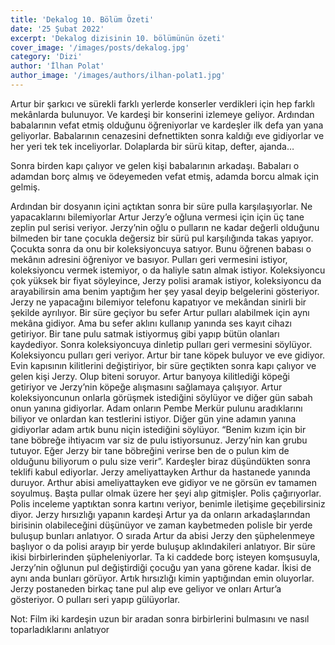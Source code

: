 ```yaml
---
title: 'Dekalog 10. Bölüm Özeti'
date: '25 Şubat 2022'
excerpt: 'Dekalog dizisinin 10. bölümünün özeti'
cover_image: '/images/posts/dekalog.jpg'
category: 'Dizi'
author: 'İlhan Polat'
author_image: '/images/authors/ilhan-polat1.jpg'
---
```


<!-- https://jaspervdj.be/lorem-markdownum/ -->
<!-- show emmet config -->

Artur bir şarkıcı ve sürekli farklı yerlerde konserler verdikleri için hep farklı mekânlarda bulunuyor. Ve kardeşi bir konserini izlemeye geliyor. Ardından babalarının vefat etmiş olduğunu öğreniyorlar ve kardeşler ilk defa yan yana geliyorlar. Babalarının cenazesini defnettikten sonra kaldığı eve gidiyorlar ve her yeri tek tek inceliyorlar. Dolaplarda bir sürü kitap, defter, ajanda…  

Sonra birden kapı çalıyor ve gelen kişi babalarının arkadaşı. Babaları o adamdan borç almış ve ödeyemeden vefat etmiş, adamda borcu almak için gelmiş.  

Ardından bir dosyanın içini açtıktan sonra bir süre pulla karşılaşıyorlar. Ne yapacaklarını bilemiyorlar Artur Jerzy’e oğluna vermesi için için üç tane zeplin pul serisi veriyor. Jerzy’nin oğlu o pulların ne kadar değerli olduğunu bilmeden bir tane çocukla değersiz bir sürü pul karşılığında takas yapıyor. Çocukta sonra da onu bir koleksiyoncuya satıyor. Bunu öğrenen babası o mekânın adresini öğreniyor ve basıyor. Pulları geri vermesini istiyor, koleksiyoncu vermek istemiyor, o da haliyle satın almak istiyor. Koleksiyoncu çok yüksek bir fiyat söyleyince, Jerzy polisi aramak istiyor, koleksiyoncu da arayabilirsin ama benim yaptığım her şey yasal deyip belgelerini gösteriyor. Jerzy ne yapacağını bilemiyor telefonu kapatıyor ve mekândan sinirli bir şekilde ayrılıyor. Bir süre geçiyor bu sefer Artur pulları alabilmek için aynı mekâna gidiyor. Ama bu sefer aklını kullanıp yanında ses kayıt cihazı getiriyor. Bir tane pulu satmak istiyormuş gibi yapıp bütün olanları kaydediyor. Sonra koleksiyoncuya dinletip pulları geri vermesini söylüyor. Koleksiyoncu pulları geri veriyor. Artur bir tane köpek buluyor ve eve gidiyor. Evin kapısının kilitlerini değiştiriyor, bir süre geçtikten sonra kapı çalıyor ve gelen kişi Jerzy. Olup biteni soruyor. Artur banyoya kilitlediği köpeği getiriyor ve Jerzy’nin köpeğe alışmasını sağlamaya çalışıyor. Artur koleksiyoncunun onlarla görüşmek istediğini söylüyor ve diğer gün sabah onun yanına gidiyorlar. Adam onların Pembe Merkür pulunu aradıklarını biliyor ve onlardan kan testlerini istiyor. Diğer gün yine adamın yanına gidiyorlar adam artık bunu niçin istediğini söylüyor. “Benim kızım için bir tane böbreğe ihtiyacım var siz de pulu istiyorsunuz. Jerzy’nin kan grubu tutuyor. Eğer Jerzy bir tane böbreğini verirse ben de o pulun kim de olduğunu biliyorum o pulu size verir”. Kardeşler biraz düşündükten sonra teklifi kabul ediyorlar. Jerzy ameliyattayken Arthur da hastanede yanında duruyor. Arthur abisi ameliyattayken eve gidiyor ve ne görsün ev tamamen soyulmuş. Başta pullar olmak üzere her şeyi alıp gitmişler. Polis çağırıyorlar. Polis inceleme yaptıktan sonra kartını veriyor, benimle iletişime geçebilirsiniz diyor. Jerzy hırsızlığı yapanın kardeşi Artur ya da onların arkadaşlarından birisinin olabileceğini düşünüyor ve zaman kaybetmeden polisle bir yerde buluşup bunları anlatıyor. O sırada Artur da abisi Jerzy den şüphelenmeye başlıyor o da polisi arayıp bir yerde buluşup aklındakileri anlatıyor. Bir süre ikisi birbirlerinden şüpheleniyorlar. Ta ki caddede borç isteyen komşusuyla, Jerzy’nin oğlunun pul değiştirdiği çocuğu yan yana görene kadar. İkisi de aynı anda bunları görüyor. Artık hırsızlığı kimin yaptığından emin oluyorlar. Jerzy postaneden birkaç tane pul alıp eve geliyor ve onları Artur’a gösteriyor. O pulları seri yapıp gülüyorlar.  

Not: Film iki kardeşin uzun bir aradan sonra birbirlerini bulmasını ve nasıl toparladıklarını anlatıyor